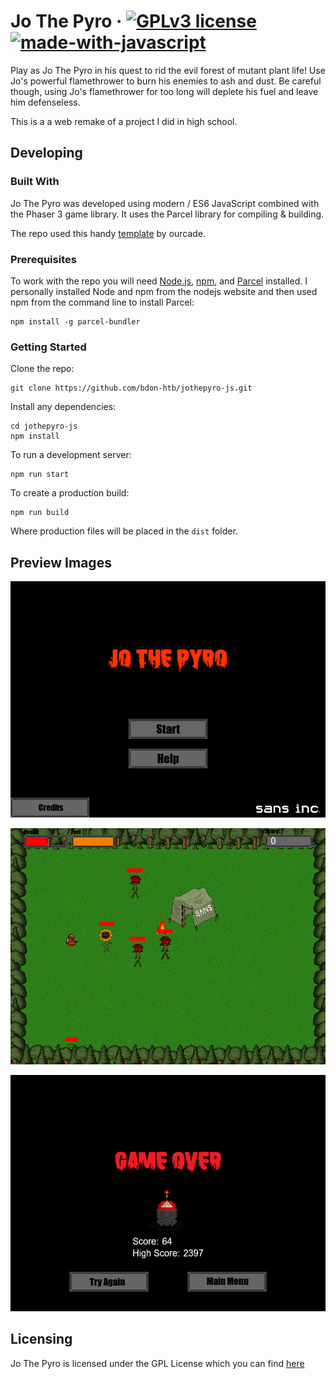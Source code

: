 # Jo The Pyro &middot; [![GPLv3 license](https://img.shields.io/badge/License-GPLv3-blue.svg)](http://perso.crans.org/besson/LICENSE.html) [![made-with-javascript](https://img.shields.io/badge/Made%20with-JavaScript-1f425f.svg)](https://www.javascript.com)


Play as Jo The Pyro in his quest to rid the evil forest of mutant plant life!
Use Jo's powerful flamethrower to burn his enemies to ash and dust. Be careful
though, using Jo's flamethrower for too long will deplete his fuel and leave
him defenseless.

This is a a web remake of a project I did in high school.

## Developing

### Built With
Jo The Pyro was developed using modern / ES6 JavaScript combined with the Phaser 3
game library. It uses the Parcel library for compiling & building.

The repo used this handy [template](https://github.com/ourcade/phaser3-parcel-template) by ourcade.

### Prerequisites
To work with the repo you will need [Node.js](https://nodejs.org/en/), [npm](https://www.npmjs.com/),
and [Parcel](https://parceljs.org/) installed. I personally installed Node and npm from the nodejs website and then used npm from the command line to install Parcel:
```
npm install -g parcel-bundler
```

### Getting Started
Clone the repo:
```
git clone https://github.com/bdon-htb/jothepyro-js.git
```
Install any dependencies:
```
cd jothepyro-js
npm install
```
To run a development server:
```
npm run start
```
To create a production build:
```
npm run build
```
Where production files will be placed in the `dist` folder.

## Preview Images
![Screenshot of Main Menu](https://github.com/bdon-htb/jothepyro-js/blob/main/preview_images/main_menu.png)

![Gameplay Screenshot](https://github.com/bdon-htb/jothepyro-js/blob/main/preview_images/gameplay.png)

![Game Over Screenshot](https://github.com/bdon-htb/jothepyro-js/blob/main/preview_images/game_over.png)

## Licensing
Jo The Pyro is licensed under the GPL License which you can find [here](https://github.com/bdon-htb/jothepyro-js/blob/main/LICENSE)
